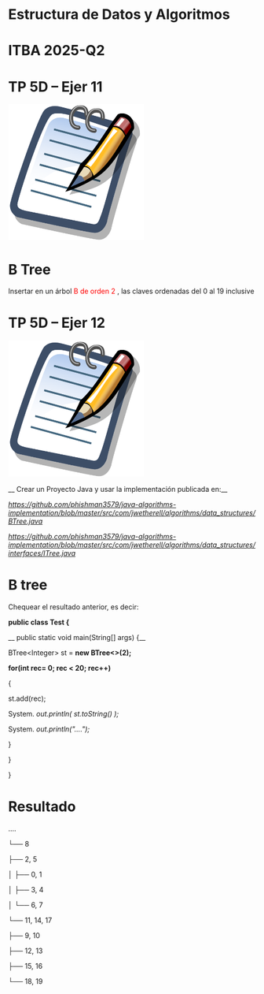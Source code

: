 # Estructura de Datos y Algoritmos

# ITBA     2025-Q2

# TP 5D – Ejer 11

![](img/20-E_0.png)

# B Tree

Insertar en un árbol  <span style="color:#ff0000">B de orden 2</span> \, las claves ordenadas del 0 al 19 inclusive

# TP 5D – Ejer 12

![](img/20-E_1.png)

__	Crear un Proyecto Java y usar la implementación publicada en:__

_[https://github\.com/phishman3579/java\-algorithms\-implementation/blob/master/src/com/jwetherell/algorithms/data\_structures/BTree\.java](https://github.com/phishman3579/java-algorithms-implementation/blob/master/src/com/jwetherell/algorithms/data_structures/BTree.java)_

_[https://github\.com/phishman3579/java\-algorithms\-implementation/blob/master/src/com/jwetherell/algorithms/data\_structures/interfaces/ITree\.java](https://github.com/phishman3579/java-algorithms-implementation/blob/master/src/com/jwetherell/algorithms/data_structures/interfaces/ITree.java)_

# B tree

Chequear el resultado anterior\, es decir:

__public class Test \{__

__   public static void main\(String\[\] args\) \{__

BTree\<Integer> st =  __new BTree<>\(2\);__

__for\(int rec= 0; rec < 20; rec\+\+\)__

\{

st\.add\(rec\);

System\. _out\.println\( st\.toString\(\) \);_

System\. _out\.println\("\.\.\.\."\);_

\}

\}

\}

# Resultado

\.\.\.\.

└── 8

├── 2\, 5

│   ├── 0\, 1

│   ├── 3\, 4

│   └── 6\, 7

└── 11\, 14\, 17

├── 9\, 10

├── 12\, 13

├── 15\, 16

└── 18\, 19


